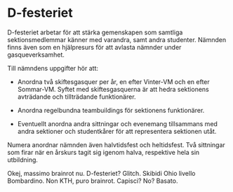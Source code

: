 # D-festeriet

D-festeriet arbetar för att stärka gemenskapen som samtliga sektionsmedlemmar känner med varandra, samt andra studenter. Nämnden finns även som en hjälpresurs för att avlasta nämnder under gasqueverksamhet.

Till nämndens uppgifter hör att:

- Anordna två skiftesgasquer per år, en efter Vinter-VM och en efter Sommar-VM. Syftet med skiftesgasquerna är att hedra sektionens avträdande och tillträdande funktionärer.

- Anordna regelbundna teambuildings för sektionens funktionärer.

- Eventuellt anordna andra sittningar och evenemang tillsammans med andra sektioner och studentkårer för att representera sektionen utåt.

Numera anordnar nämnden även halvtidsfest och heltidsfest. Två sittningar som firar när en årskurs tagit sig igenom halva, respektive hela sin utbildning. 

Okej, massimo brainrot nu. D-festeriet? Glitch. Skibidi Ohio livello Bombardino. Non KTH, puro brainrot. Capisci? No? Basato.
